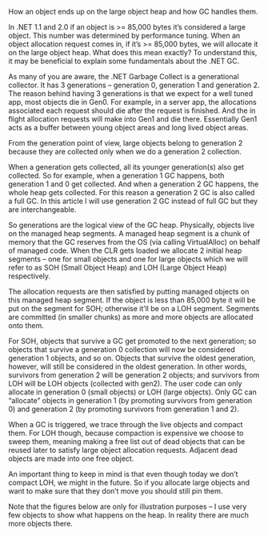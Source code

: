 How an object ends up on the large object heap and how GC handles them.

In .NET 1.1 and 2.0 if an object is >= 85,000 bytes it’s considered a large object. This number was determined by performance tuning. When an object allocation request comes in, if it’s >= 85,000 bytes, we will allocate it on the large object heap. What does this mean exactly? To understand this, it may be beneficial to explain some fundamentals about the .NET GC.

As many of you are aware, the .NET Garbage Collect is a generational collector. It has 3 generations – generation 0, generation 1 and generation 2. The reason behind having 3 generations is that we expect for a well tuned app, most objects die in Gen0. For example, in a server app, the allocations associated each request should die after the request is finished. And the in flight allocation requests will make into Gen1 and die there. Essentially Gen1 acts as a buffer between young object areas and long lived object areas.

From the generation point of view, large objects belong to generation 2 because they are collected only when we do a generation 2 collection.

When a generation gets collected, all its younger generation(s) also get collected. So for example, when a generation 1 GC happens, both generation 1 and 0 get collected. And when a generation 2 GC happens, the whole heap gets collected. For this reason a generation 2 GC is also called a full GC. In this article I will use generation 2 GC instead of full GC but they are interchangeable.

So generations are the logical view of the GC heap. Physically, objects live on the managed heap segments. A managed heap segment is a chunk of memory that the GC reserves from the OS (via calling VirtualAlloc) on behalf of managed code. When the CLR gets loaded we allocate 2 initial heap segments – one for small objects and one for large objects which we will refer to as SOH (Small Object Heap) and LOH (Large Object Heap) respectively.

The allocation requests are then satisfied by putting managed objects on this managed heap segment. If the object is less than 85,000 byte it will be put on the segment for SOH; otherwise it’ll be on a LOH segment. Segments are committed (in smaller chunks) as more and more objects are allocated onto them.

For SOH, objects that survive a GC get promoted to the next generation; so objects that survive a generation 0 collection will now be considered generation 1 objects, and so on. Objects that survive the oldest generation, however, will still be considered in the oldest generation. In other words, survivors from generation 2 will be generation 2 objects; and survivors from LOH will be LOH objects (collected with gen2). The user code can only allocate in generation 0 (small objects) or LOH (large objects). Only GC can “allocate” objects in generation 1 (by promoting survivors from generation 0) and generation 2 (by promoting survivors from generation 1 and 2).

When a GC is triggered, we trace through the live objects and compact them. For LOH though, because compaction is expensive we choose to sweep them, meaning making a free list out of dead objects that can be reused later to satisfy large object allocation requests. Adjacent dead objects are made into one free object.

An important thing to keep in mind is that even though today we don’t compact LOH, we might in the future. So if you allocate large objects and want to make sure that they don’t move you should still pin them.

Note that the figures below are only for illustration purposes – I use very few objects to show what happens on the heap. In reality there are much more objects there.
